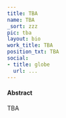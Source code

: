 ```yaml
---
title: TBA
name: TBA
_sort: zzz
pic: tba
layout: bio
work_title: TBA
position_txt: TBA
social:
- title: globe
  url: ...
---
```


#### Abstract
TBA

